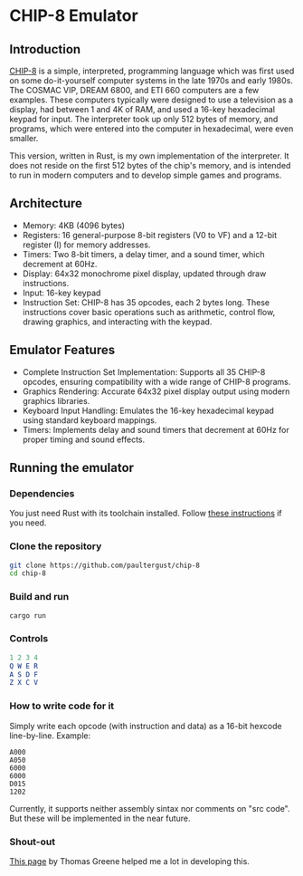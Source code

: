 # CHIP-8 Emulator

## Introduction

[CHIP-8](https://en.wikipedia.org/wiki/CHIP-8) is a simple, interpreted, programming language which was first used on some do-it-yourself computer systems in the late 1970s and early 1980s. The COSMAC VIP, DREAM 6800, and ETI 660 computers are a few examples. These computers typically were designed to use a television as a display, had between 1 and 4K of RAM, and used a 16-key hexadecimal keypad for input. The interpreter took up only 512 bytes of memory, and programs, which were entered into the computer in hexadecimal, were even smaller.

This version, written in Rust, is my own implementation of the interpreter. It does not reside on the first 512 bytes of the chip's memory, and is intended to run in modern computers and to develop simple games and programs.

## Architecture
* Memory: 4KB (4096 bytes)
* Registers: 16 general-purpose 8-bit registers (V0 to VF) and a 12-bit register (I) for memory addresses.
* Timers: Two 8-bit timers, a delay timer, and a sound timer, which decrement at 60Hz.
* Display: 64x32 monochrome pixel display, updated through draw instructions.
* Input: 16-key keypad
* Instruction Set: CHIP-8 has 35 opcodes, each 2 bytes long. These instructions cover basic operations such as arithmetic, control flow, drawing graphics, and interacting with the keypad.

## Emulator Features

* Complete Instruction Set Implementation: Supports all 35 CHIP-8 opcodes, ensuring compatibility with a wide range of CHIP-8 programs.
* Graphics Rendering: Accurate 64x32 pixel display output using modern graphics libraries.
* Keyboard Input Handling: Emulates the 16-key hexadecimal keypad using standard keyboard mappings.
* Timers: Implements delay and sound timers that decrement at 60Hz for proper timing and sound effects.

## Running the emulator

### Dependencies
You just need Rust with its toolchain installed. Follow [these instructions](https://www.rust-lang.org/tools/install) if you need.

### Clone the repository 

``` sh
git clone https://github.com/paultergust/chip-8
cd chip-8
```
### Build and run

```sh
cargo run
```

### Controls

```mathematica
1 2 3 4
Q W E R
A S D F
Z X C V
```

### How to write code for it

Simply write each opcode (with instruction and data) as a 16-bit hexcode line-by-line. Example:

```
A000
A050
6000
6000
D015
1202
```

Currently, it supports neither assembly sintax nor comments on "src code". But these will be implemented in the near future.

### Shout-out

[This page](http://devernay.free.fr/hacks/chip8/C8TECH10.HTM) by Thomas Greene helped me a lot in developing this.
